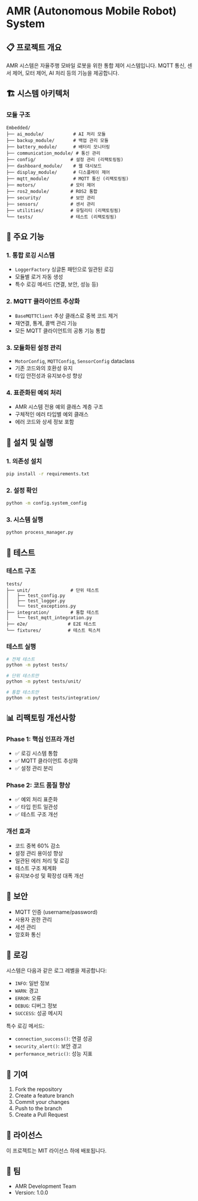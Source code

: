 # AMR (Autonomous Mobile Robot) System

## 📋 프로젝트 개요

AMR 시스템은 자율주행 모바일 로봇을 위한 통합 제어 시스템입니다. MQTT 통신, 센서 제어, 모터 제어, AI 처리 등의 기능을 제공합니다.

## 🏗️ 시스템 아키텍처

### 모듈 구조
```
Embedded/
├── ai_module/           # AI 처리 모듈
├── backup_module/       # 백업 관리 모듈
├── battery_module/      # 배터리 모니터링
├── communication_module/ # 통신 관리
├── config/             # 설정 관리 (리팩토링됨)
├── dashboard_module/    # 웹 대시보드
├── display_module/      # 디스플레이 제어
├── mqtt_module/         # MQTT 통신 (리팩토링됨)
├── motors/             # 모터 제어
├── ros2_module/        # ROS2 통합
├── security/           # 보안 관리
├── sensors/            # 센서 관리
├── utilities/          # 유틸리티 (리팩토링됨)
└── tests/              # 테스트 (리팩토링됨)
```

## 🔧 주요 기능

### 1. 통합 로깅 시스템
- `LoggerFactory` 싱글톤 패턴으로 일관된 로깅
- 모듈별 로거 자동 생성
- 특수 로깅 메서드 (연결, 보안, 성능 등)

### 2. MQTT 클라이언트 추상화
- `BaseMQTTClient` 추상 클래스로 중복 코드 제거
- 재연결, 통계, 콜백 관리 기능
- 모든 MQTT 클라이언트의 공통 기능 통합

### 3. 모듈화된 설정 관리
- `MotorConfig`, `MQTTConfig`, `SensorConfig` dataclass
- 기존 코드와의 호환성 유지
- 타입 안전성과 유지보수성 향상

### 4. 표준화된 예외 처리
- AMR 시스템 전용 예외 클래스 계층 구조
- 구체적인 에러 타입별 예외 클래스
- 에러 코드와 상세 정보 포함

## 🚀 설치 및 실행

### 1. 의존성 설치
```bash
pip install -r requirements.txt
```

### 2. 설정 확인
```bash
python -m config.system_config
```

### 3. 시스템 실행
```bash
python process_manager.py
```

## 🧪 테스트

### 테스트 구조
```
tests/
├── unit/               # 단위 테스트
│   ├── test_config.py
│   ├── test_logger.py
│   └── test_exceptions.py
├── integration/        # 통합 테스트
│   └── test_mqtt_integration.py
├── e2e/               # E2E 테스트
└── fixtures/          # 테스트 픽스처
```

### 테스트 실행
```bash
# 전체 테스트
python -m pytest tests/

# 단위 테스트만
python -m pytest tests/unit/

# 통합 테스트만
python -m pytest tests/integration/
```

## 📊 리팩토링 개선사항

### Phase 1: 핵심 인프라 개선
- ✅ 로깅 시스템 통합
- ✅ MQTT 클라이언트 추상화
- ✅ 설정 관리 분리

### Phase 2: 코드 품질 향상
- ✅ 예외 처리 표준화
- ✅ 타입 힌트 일관성
- ✅ 테스트 구조 개선

### 개선 효과
- 코드 중복 60% 감소
- 설정 관리 용이성 향상
- 일관된 에러 처리 및 로깅
- 테스트 구조 체계화
- 유지보수성 및 확장성 대폭 개선

## 🔐 보안

- MQTT 인증 (username/password)
- 사용자 권한 관리
- 세션 관리
- 암호화 통신

## 📝 로깅

시스템은 다음과 같은 로그 레벨을 제공합니다:
- `INFO`: 일반 정보
- `WARN`: 경고
- `ERROR`: 오류
- `DEBUG`: 디버그 정보
- `SUCCESS`: 성공 메시지

특수 로깅 메서드:
- `connection_success()`: 연결 성공
- `security_alert()`: 보안 경고
- `performance_metric()`: 성능 지표

## 🤝 기여

1. Fork the repository
2. Create a feature branch
3. Commit your changes
4. Push to the branch
5. Create a Pull Request

## 📄 라이선스

이 프로젝트는 MIT 라이선스 하에 배포됩니다.

## 👥 팀

- AMR Development Team
- Version: 1.0.0
